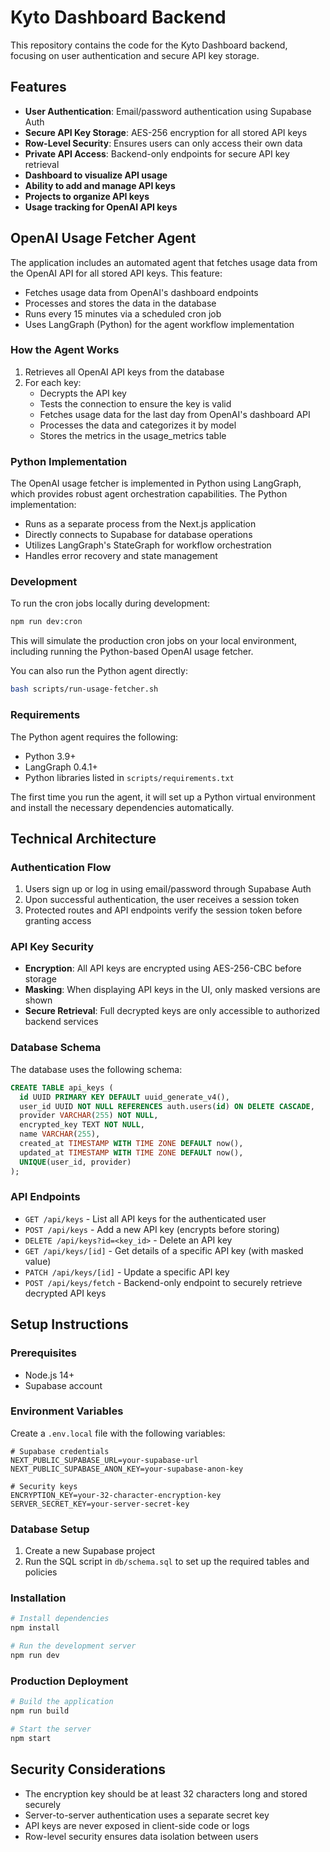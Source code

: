 # Kyto Dashboard Backend

This repository contains the code for the Kyto Dashboard backend, focusing on user authentication and secure API key storage.

## Features

- **User Authentication**: Email/password authentication using Supabase Auth
- **Secure API Key Storage**: AES-256 encryption for all stored API keys
- **Row-Level Security**: Ensures users can only access their own data
- **Private API Access**: Backend-only endpoints for secure API key retrieval
- **Dashboard to visualize API usage**
- **Ability to add and manage API keys**
- **Projects to organize API keys**
- **Usage tracking for OpenAI API keys**

## OpenAI Usage Fetcher Agent

The application includes an automated agent that fetches usage data from the OpenAI API for all stored API keys. This feature:

- Fetches usage data from OpenAI's dashboard endpoints
- Processes and stores the data in the database
- Runs every 15 minutes via a scheduled cron job
- Uses LangGraph (Python) for the agent workflow implementation

### How the Agent Works

1. Retrieves all OpenAI API keys from the database
2. For each key:
   - Decrypts the API key
   - Tests the connection to ensure the key is valid
   - Fetches usage data for the last day from OpenAI's dashboard API
   - Processes the data and categorizes it by model
   - Stores the metrics in the usage_metrics table

### Python Implementation

The OpenAI usage fetcher is implemented in Python using LangGraph, which provides robust agent orchestration capabilities. The Python implementation:

- Runs as a separate process from the Next.js application
- Directly connects to Supabase for database operations
- Utilizes LangGraph's StateGraph for workflow orchestration
- Handles error recovery and state management

### Development

To run the cron jobs locally during development:

```bash
npm run dev:cron
```

This will simulate the production cron jobs on your local environment, including running the Python-based OpenAI usage fetcher.

You can also run the Python agent directly:

```bash
bash scripts/run-usage-fetcher.sh
```

### Requirements

The Python agent requires the following:
- Python 3.9+
- LangGraph 0.4.1+
- Python libraries listed in `scripts/requirements.txt`

The first time you run the agent, it will set up a Python virtual environment and install the necessary dependencies automatically.

## Technical Architecture

### Authentication Flow

1. Users sign up or log in using email/password through Supabase Auth
2. Upon successful authentication, the user receives a session token
3. Protected routes and API endpoints verify the session token before granting access

### API Key Security

- **Encryption**: All API keys are encrypted using AES-256-CBC before storage
- **Masking**: When displaying API keys in the UI, only masked versions are shown
- **Secure Retrieval**: Full decrypted keys are only accessible to authorized backend services

### Database Schema

The database uses the following schema:

```sql
CREATE TABLE api_keys (
  id UUID PRIMARY KEY DEFAULT uuid_generate_v4(),
  user_id UUID NOT NULL REFERENCES auth.users(id) ON DELETE CASCADE,
  provider VARCHAR(255) NOT NULL,
  encrypted_key TEXT NOT NULL,
  name VARCHAR(255),
  created_at TIMESTAMP WITH TIME ZONE DEFAULT now(),
  updated_at TIMESTAMP WITH TIME ZONE DEFAULT now(),
  UNIQUE(user_id, provider)
);
```

### API Endpoints

- `GET /api/keys` - List all API keys for the authenticated user
- `POST /api/keys` - Add a new API key (encrypts before storing)
- `DELETE /api/keys?id=<key_id>` - Delete an API key
- `GET /api/keys/[id]` - Get details of a specific API key (with masked value)
- `PATCH /api/keys/[id]` - Update a specific API key
- `POST /api/keys/fetch` - Backend-only endpoint to securely retrieve decrypted API keys

## Setup Instructions

### Prerequisites

- Node.js 14+
- Supabase account

### Environment Variables

Create a `.env.local` file with the following variables:

```
# Supabase credentials
NEXT_PUBLIC_SUPABASE_URL=your-supabase-url
NEXT_PUBLIC_SUPABASE_ANON_KEY=your-supabase-anon-key

# Security keys
ENCRYPTION_KEY=your-32-character-encryption-key
SERVER_SECRET_KEY=your-server-secret-key
```

### Database Setup

1. Create a new Supabase project
2. Run the SQL script in `db/schema.sql` to set up the required tables and policies

### Installation

```bash
# Install dependencies
npm install

# Run the development server
npm run dev
```

### Production Deployment

```bash
# Build the application
npm run build

# Start the server
npm start
```

## Security Considerations

- The encryption key should be at least 32 characters long and stored securely
- Server-to-server authentication uses a separate secret key
- API keys are never exposed in client-side code or logs
- Row-level security ensures data isolation between users 